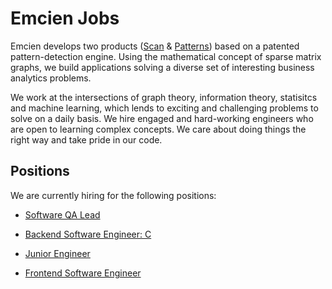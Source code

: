 # Emcien Jobs

Emcien develops two products ([Scan](http://emcien.com/scan/) &
[Patterns](http://emcien.com/patterns/)) based on a patented pattern-detection
engine. Using the mathematical concept of sparse matrix graphs, we build
applications solving a diverse set of interesting business analytics problems.

We work at the intersections of graph theory, information theory, statisitcs
and machine learning, which lends to exciting and challenging problems to solve
on a daily basis. We hire engaged and hard-working engineers who are open to
learning complex concepts. We care about doing things the right way and take
pride in our code.


## Positions

We are currently hiring for the following positions:

* [Software QA Lead](https://github.com/emcien/jobs/blob/master/positions/quality_assurance_lead.md)

* [Backend Software Engineer: C](https://github.com/emcien/jobs/blob/master/positions/backend_engineer_c.md)

* [Junior Engineer](https://github.com/emcien/jobs/blob/master/positions/junior_engineer.md)

* [Frontend Software Engineer](https://github.com/emcien/jobs/blob/master/positions/frontend_engineer.md)
